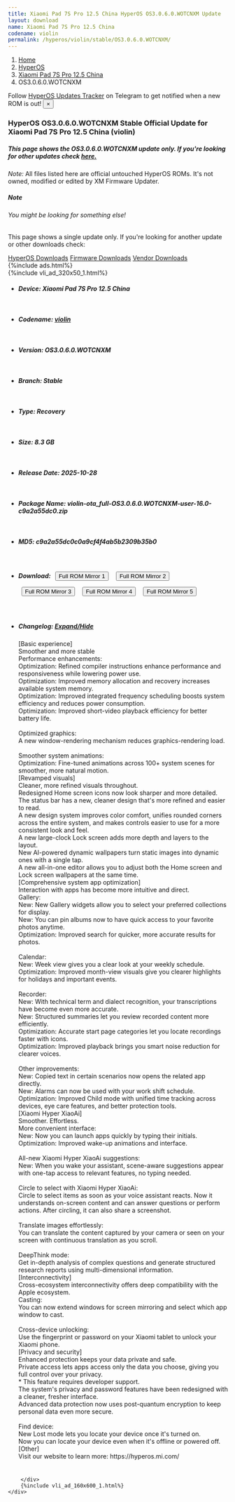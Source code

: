 ```yaml
---
title: Xiaomi Pad 7S Pro 12.5 China HyperOS OS3.0.6.0.WOTCNXM Update
layout: download
name: Xiaomi Pad 7S Pro 12.5 China
codename: violin
permalink: /hyperos/violin/stable/OS3.0.6.0.WOTCNXM/
---
```

<nav aria-label="breadcrumb">
    <ol class="breadcrumb">
        <li class="breadcrumb-item"><a href="/">Home</a></li>
        <li class="breadcrumb-item"><a href="/hyperos/">HyperOS</a></li>
        <li class="breadcrumb-item"><a href="/hyperos/violin/">Xiaomi Pad 7S Pro 12.5 China</a></li>
        <li class="breadcrumb-item active" aria-current="page">OS3.0.6.0.WOTCNXM</li>
    </ol>
</nav>
<div class="alert alert-primary alert-dismissible fade show" role="alert">
    Follow <a href="https://t.me/MIUIUpdatesTracker" class="alert-link">HyperOS Updates Tracker</a> on Telegram to get
    notified when a new ROM is out!
    <button type="button" class="close" data-dismiss="alert" aria-label="Close">
        <span aria-hidden="true">&times;</span>
    </button>
</div>
<div class="col-12 mx-auto">
    <h3 class="title bg-light p-2 rounded">HyperOS OS3.0.6.0.WOTCNXM Stable Official Update for Xiaomi Pad 7S Pro 12.5 China (violin)</h3>
    <h5>This page shows the OS3.0.6.0.WOTCNXM update only. If you're looking for other updates check
        <a href="/hyperos/violin/">here.</a></h5>
    <p><i>Note: </i>All files listed here are official untouched HyperOS ROMs.
        It's not owned, modified or edited by XM Firmware Updater.</p>
    <div class="card">
        <div class="card-body">
            <h5 class="card-title">Note</h5>
            <h6 class="card-subtitle mb-2 text-muted">You might be looking for something else!</h6>
            <p class="card-text">This page shows a single update only.
                If you're looking for another update or other downloads check:</p>
            <a href="/hyperos/" class="card-link">HyperOS Downloads</a>
            <a href="/firmware/" class="card-link">Firmware Downloads</a>
            <a href="/vendor/" class="card-link">Vendor Downloads</a>
        </div>
    </div>
    {%include ads.html%}
    <div class="row justify-content-center">
        <div class="col-10" id="downloads">
                    <div class="card card-body">
            {%include vli_ad_320x50_1.html%}
            <ul class="list-unstyled">
                <li style="padding-bottom: 10px;">
                    <h5><b>Device: </b>Xiaomi Pad 7S Pro 12.5 China</h5>
                </li>
                <li style="padding-bottom: 10px;">
                    <h5><b>Codename: </b> <a href="/hyperos/violin/" target="_blank">violin</a> </h5>
                </li>
                <li style="padding-bottom: 10px;">
                    <h5><b>Version: </b>OS3.0.6.0.WOTCNXM</h5>
                </li>
                <li style="padding-bottom: 10px;">
                    <h5><b>Branch: </b>Stable</h5>
                </li>
                <li style="padding-bottom: 10px;">
                    <h5><b>Type: </b>Recovery</h5>
                </li>
                <li style="padding-bottom: 10px;">
                    <h5><b>Size: </b>8.3 GB</h5>
                </li>
                <li style="padding-bottom: 10px;">
                    <h5><b>Release Date: </b>2025-10-28</h5>
                </li>
                <li style="padding-bottom: 10px;">
                    <h5><b>Package Name: </b><span id="filename" class="text-dark">violin-ota_full-OS3.0.6.0.WOTCNXM-user-16.0-c9a2a55dc0.zip</span></h5>
                </li>
                <li style="padding-bottom: 10px;">
                    <h5><b>MD5: </b><span id="md5" class="text-muted">c9a2a55dc0c0a9cf4f4ab5b2309b35b0</span></h5>
                </li>
                <li style="padding-bottom: 10px;">
                    <h5><b>Download: </b> <button type="button" id="download" class="btn btn-primary" style="margin: 7px;" onclick="window.open('https://cdnorg.d.miui.com/OS3.0.6.0.WOTCNXM/violin-ota_full-OS3.0.6.0.WOTCNXM-user-16.0-c9a2a55dc0.zip', '_blank');"><i class="fa fa-download"></i> Full ROM Mirror 1</button> <button type="button" id="download" class="btn btn-primary" style="margin: 7px;" onclick="window.open('https://bkt-sgp-miui-ota-update-alisgp.oss-ap-southeast-1.aliyuncs.com/OS3.0.6.0.WOTCNXM/violin-ota_full-OS3.0.6.0.WOTCNXM-user-16.0-c9a2a55dc0.zip', '_blank');"><i class="fa fa-download"></i> Full ROM Mirror 2</button> <button type="button" id="download" class="btn btn-primary" style="margin: 7px;" onclick="window.open('https://bn.d.miui.com/OS3.0.6.0.WOTCNXM/violin-ota_full-OS3.0.6.0.WOTCNXM-user-16.0-c9a2a55dc0.zip', '_blank');"><i class="fa fa-download"></i> Full ROM Mirror 3</button> <button type="button" id="download" class="btn btn-primary" style="margin: 7px;" onclick="window.open('https://bigota.d.miui.com/OS3.0.6.0.WOTCNXM/violin-ota_full-OS3.0.6.0.WOTCNXM-user-16.0-c9a2a55dc0.zip', '_blank');"><i class="fa fa-download"></i> Full ROM Mirror 4</button> <button type="button" id="download" class="btn btn-primary" style="margin: 7px;" onclick="window.open('https://hugeota.d.miui.com/OS3.0.6.0.WOTCNXM/violin-ota_full-OS3.0.6.0.WOTCNXM-user-16.0-c9a2a55dc0.zip', '_blank');"><i class="fa fa-download"></i> Full ROM Mirror 5</button></h5>
                </li>
                <li style="padding-bottom: 10px;">
                    <h5><b>Changelog: </b><a href="#violin_1_changelog" data-toggle="collapse" role="button"
                            aria-expanded="false" aria-controls="violin_1_changelog"> <i class="fa fa-arrow-down"
                                aria-hidden="true"></i> Expand/Hide</a></h5>
                    <div class="collapse" id="violin_1_changelog">
                        <p id="changelog_text">[Basic experience]<br>Smoother and more stable<br>Performance enhancements:<br>Optimization: Refined compiler instructions enhance performance and responsiveness while lowering power use.<br>Optimization: Improved memory allocation and recovery increases available system memory.<br>Optimization: Improved integrated frequency scheduling boosts system efficiency and reduces power consumption.<br>Optimization: Improved short-video playback efficiency for better battery life.<br> <br>Optimized graphics:<br>A new window-rendering mechanism reduces graphics-rendering load.<br>  <br>Smoother system animations:<br>Optimization: Fine-tuned animations across 100+ system scenes for smoother, more natural motion.<br>[Revamped visuals]<br>Cleaner, more refined visuals throughout.<br>Redesigned Home screen icons now look sharper and more detailed.<br>The status bar has a new, cleaner design that's more refined and easier to read.<br>A new design system improves color comfort, unifies rounded corners across the entire system, and makes controls easier to use for a more consistent look and feel.<br>A new large-clock Lock screen adds more depth and layers to the layout.<br>New AI-powered dynamic wallpapers turn static images into dynamic ones with a single tap.<br>A new all-in-one editor allows you to adjust both the Home screen and Lock screen wallpapers at the same time.<br>[Comprehensive system app optimization]<br>Interaction with apps has become more intuitive and direct.<br>Gallery:<br>New: New Gallery widgets allow you to select your preferred collections for display.<br>New: You can pin albums now to have quick access to your favorite photos anytime.<br>Optimization: Improved search for quicker, more accurate results for photos.<br>   <br>Calendar:<br>New: Week view gives you a clear look at your weekly schedule.<br>Optimization: Improved month-view visuals give you clearer highlights for holidays and important events.<br>     <br>Recorder:<br>New: With technical term and dialect recognition, your transcriptions have become even more accurate.<br>New: Structured summaries let you review recorded content more efficiently.<br>Optimization: Accurate start page categories let you locate recordings faster with icons.<br>Optimization: Improved playback brings you smart noise reduction for clearer voices.<br>       <br>Other improvements:<br>New: Copied text in certain scenarios now opens the related app directly.<br>New: Alarms can now be used with your work shift schedule.<br>Optimization: Improved Child mode with unified time tracking across devices, eye care features, and better protection tools.<br>[Xiaomi Hyper XiaoAi]<br>Smoother. Effortless.<br>More convenient interface:<br>New: Now you can launch apps quickly by typing their initials.<br>Optimization: Improved wake-up animations and interface.<br>        <br>All-new Xiaomi Hyper XiaoAi suggestions:<br>New: When you wake your assistant, scene-aware suggestions appear with one-tap access to relevant features, no typing needed.<br>         <br>Circle to select with Xiaomi Hyper XiaoAi:<br>Circle to select items as soon as your voice assistant reacts. Now it understands on-screen content and can answer questions or perform actions. After circling, it can also share a screenshot.<br>          <br>Translate images effortlessly:<br>You can translate the content captured by your camera or seen on your screen with continuous translation as you scroll.<br>            <br>DeepThink mode:<br>Get in-depth analysis of complex questions and generate structured research reports using multi-dimensional information.<br>[Interconnectivity]<br>Cross-ecosystem interconnectivity offers deep compatibility with the Apple ecosystem.<br>Casting:<br>You can now extend windows for screen mirroring and select which app window to cast.<br>               <br>Cross-device unlocking:<br>Use the fingerprint or password on your Xiaomi tablet to unlock your Xiaomi phone.<br>[Privacy and security]<br>Enhanced protection keeps your data private and safe.<br>Private access lets apps access only the data you choose, giving you full control over your privacy.<br>* This feature requires developer support.<br>The system's privacy and password features have been redesigned with a cleaner, fresher interface.<br>Advanced data protection now uses post-quantum encryption to keep personal data even more secure.<br>                    <br>Find device:<br>New Lost mode lets you locate your device once it's turned on.<br>Now you can locate your device even when it's offline or powered off.<br>[Other]<br>Visit our website to learn more: https://hyperos.mi.com/</p>
                    </div>
                </li>
            </ul>
        </div>

        </div>
        {%include vli_ad_160x600_1.html%}
    </div>
</div>
